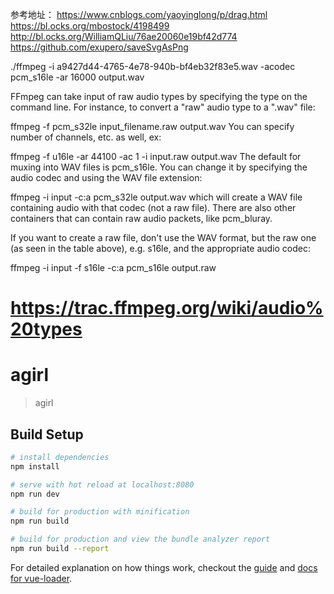 参考地址：
https://www.cnblogs.com/yaoyinglong/p/drag.html
https://bl.ocks.org/mbostock/4198499
http://bl.ocks.org/WilliamQLiu/76ae20060e19bf42d774
https://github.com/exupero/saveSvgAsPng


./ffmpeg -i a9427d44-4765-4e78-940b-bf4eb32f83e5.wav -acodec pcm_s16le -ar 16000 output.wav

FFmpeg can take input of raw audio types by specifying the type on the command line. For instance, to convert a "raw" audio type to a ".wav" file:

ffmpeg -f pcm_s32le input_filename.raw output.wav
You can specify number of channels, etc. as well, ex:

ffmpeg -f u16le -ar 44100 -ac 1 -i input.raw output.wav
The default for muxing into WAV files is pcm_s16le. You can change it by specifying the audio codec and using the WAV file extension:

ffmpeg -i input -c:a pcm_s32le output.wav
which will create a WAV file containing audio with that codec (not a raw file). There are also other containers that can contain raw audio packets, like pcm_bluray.

If you want to create a raw file, don't use the WAV format, but the raw one (as seen in the table above), e.g. s16le, and the appropriate audio codec:

ffmpeg -i input -f s16le -c:a pcm_s16le output.raw

# https://trac.ffmpeg.org/wiki/audio%20types

# agirl

> agirl

## Build Setup

``` bash
# install dependencies
npm install

# serve with hot reload at localhost:8080
npm run dev

# build for production with minification
npm run build

# build for production and view the bundle analyzer report
npm run build --report
```

For detailed explanation on how things work, checkout the [guide](http://vuejs-templates.github.io/webpack/) and [docs for vue-loader](http://vuejs.github.io/vue-loader).

